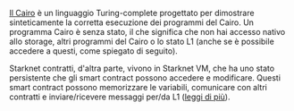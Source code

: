 [Il Cairo](https://medium.com/starkware/hello-cairo-3cb43b13b209) è un linguaggio Turing-complete progettato per dimostrare sinteticamente la corretta esecuzione dei programmi del Cairo. Un programma Cairo è senza stato, il che significa che non hai accesso nativo allo storage, altri programmi del Cairo o lo stato L1 (anche se è possibile accedere a questi, come spiegato di seguito). 

Starknet contratti, d'altra parte, vivono in Starknet VM, che ha uno stato persistente che gli smart contract possono accedere e modificare. Questi smart contract possono memorizzare le variabili, comunicare con altri contratti e inviare/ricevere messaggi per/da L1 ([leggi di più](https://www.cairo-lang.org/docs/hello_starknet/index.html)).